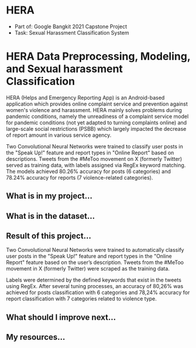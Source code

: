 # HERA

- Part of: Google Bangkit 2021 Capstone Project
- Task: Sexual Harassment Classification System

# HERA Data Preprocessing, Modeling, and Sexual harassment Classification

HERA (Helps and Emergency Reporting App) is an Android-based application which provides online complaint service and prevention against women's violence and harassment. HERA mainly solves problems during pandemic conditions, namely the unreadiness of a complaint service model for pandemic conditions (not yet adapted to turning complaints online) and large-scale social restrictions (PSBB) which largely impacted the decrease of report amount in various service agency.

Two Convolutional Neural Networks were trained to classify user posts in the "Speak Up!" feature and report types in "Online Report" based on descriptions. Tweets from the #MeToo movement on X (formerly Twitter) served as training data, with labels assigned via RegEx keyword matching. The models achieved 80.26% accuracy for posts (6 categories) and 78.24% accuracy for reports (7 violence-related categories).

## What is in my project...

## What is in the dataset...

## Result of this project...

Two Convolutional Neural Networks were trained to automatically classify user posts in the "Speak Up!" feature and report types in the "Online Report" feature based on the user’s description. Tweets from the #MeToo movement in X (formerly Twitter) were scraped as the training data.

Labels were determined by the defined keywords that exist in the tweets using RegEx. After several tuning processes, an accuracy of 80,26% was achieved for posts classification with 6 categories and 78,24% accuracy for report classification with 7 categories related to violence type.

## What should I improve next...

## My resources...
